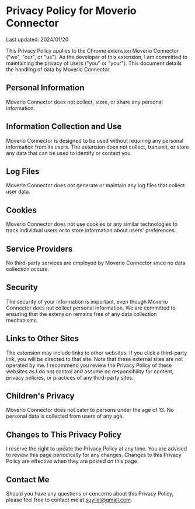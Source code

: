 # Privacy Policy for Moverio Connector
Last updated: 2024/01/20

This Privacy Policy applies to the Chrome extension Moverio Connector ("we", "our", or "us"). As the developer of this extension, I am committed to maintaining the privacy of users ("you" or "your"). This document details the handling of data by Moverio Connector.

## Personal Information
Moverio Connector does not collect, store, or share any personal information.

## Information Collection and Use
Moverio Connector is designed to be used without requiring any personal information from its users. The extension does not collect, transmit, or store any data that can be used to identify or contact you.

## Log Files
Moverio Connector does not generate or maintain any log files that collect user data.

## Cookies
Moverio Connector does not use cookies or any similar technologies to track individual users or to store information about users' preferences.

## Service Providers
No third-party services are employed by Moverio Connector since no data collection occurs.

## Security
The security of your information is important, even though Moverio Connector does not collect personal information. We are committed to ensuring that the extension remains free of any data collection mechanisms.

## Links to Other Sites
The extension may include links to other websites. If you click a third-party link, you will be directed to that site. Note that these external sites are not operated by me. I recommend you review the Privacy Policy of these websites as I do not control and assume no responsibility for content, privacy policies, or practices of any third-party sites.

## Children's Privacy
Moverio Connector does not cater to persons under the age of 13. No personal data is collected from users of any age.

## Changes to This Privacy Policy
I reserve the right to update the Privacy Policy at any time. You are advised to review this page periodically for any changes. Changes to this Privacy Policy are effective when they are posted on this page.

## Contact Me
Should you have any questions or concerns about this Privacy Policy, please feel free to contact me at [suyilei@gmail.com](mailto:suyilei@gmail.com).